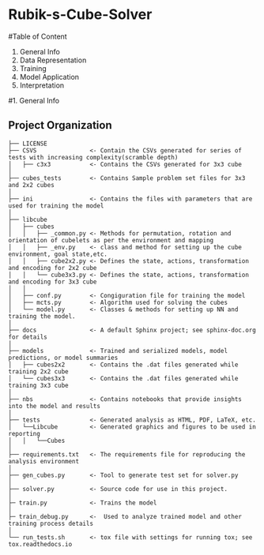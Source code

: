 # Rubik-s-Cube-Solver

#Table of Content
1. General Info
2. Data Representation
3. Training
4. Model Application
5. Interpretation

#1. General Info


Project Organization
------------

    ├── LICENSE
    ├── CSVS               <- Contain the CSVs generated for series of tests with increasing complexity(scramble depth)
    │   ├── c3x3           <- Contains the CSVs generated for 3x3 cube
    │
    ├── cubes_tests        <- Contains Sample problem set files for 3x3 and 2x2 cubes
    │
    ├── ini                <- Contains the files with parameters that are used for training the model
    │
    ├── libcube            
    │   ├── cubes         
    │   │   ├── _common.py <- Methods for permutation, rotation and orientation of cubelets as per the environment and mapping
    │   │   ├── _env.py    <- class and method for setting up the cube environment, goal state,etc. 
    │   │   ├── cube2x2.py <- Defines the state, actions, transformation and encoding for 2x2 cube
    │   │   └── cube3x3.py <- Defines the state, actions, transformation and encoding for 3x3 cube
    │   │
    │   ├── conf.py        <- Congiguration file for training the model
    │   ├── mcts.py        <- Algorithm used for solving the cubes
    │   └── model.py       <- Classes & methods for setting up NN and training the model.
    │
    ├── docs               <- A default Sphinx project; see sphinx-doc.org for details
    │
    ├── models             <- Trained and serialized models, model predictions, or model summaries
    │   ├── cubes2x2       <- Contains the .dat files generated while training 2x2 cube
    │   └── cubes3x3       <- Contains the .dat files generated while training 3x3 cube
    │
    ├── nbs                <- Contains notebooks that provide insights into the model and results
    │                      
    ├── tests              <- Generated analysis as HTML, PDF, LaTeX, etc.
    │   └──Libcube         <- Generated graphics and figures to be used in reporting
    │   │   └──Cubes        
    │                      
    ├── requirements.txt   <- The requirements file for reproducing the analysis environment
    │                         
    ├── gen_cubes.py       <- Tool to generate test set for solver.py
    │                       
    ├── solver.py          <- Source code for use in this project.
    │
    ├─ train.py            <- Trains the model
    │                      
    ├─ train_debug.py      <-  Used to analyze trained model and other training process details
    │
    └── run_tests.sh       <- tox file with settings for running tox; see tox.readthedocs.io

